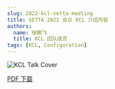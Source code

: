 ```yaml
---
slug: 2022-kcl-setta-meeting
title: SETTA 2022 会议 KCL 介绍内容
authors:
  name: 徐鹏飞
  title: KCL 团队成员
tags: [KCL, Configuration]
---
```


![KCL Talk Cover](/img/blog/2022-10-27-kcl-setta-meeting/talk-cover.jpg)

[PDF 下载](https://kcl-lang.github.io/talks/kcl-setta2022.pdf)
